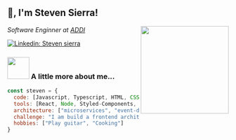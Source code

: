 <h2> 👋, I'm Steven Sierra!</h2>
<img align='right' src="https://media.giphy.com/media/MeJgB3yMMwIaHmKD4z/giphy.gif" width="200">
<p><em>Software Enginner at <a href="http://www.addi.com">ADDI</a></br> 
</em></p>

[![Linkedin: Steven sierra](https://img.shields.io/badge/-stevensierra-blue?style=flat-square&logo=Linkedin&logoColor=white&linkhttps://www.linkedin.com/in/steven-sierra-quevedo-b96078160/)](https://www.linkedin.com/in/steven-sierra-quevedo-b96078160/)


### <img src="https://media.giphy.com/media/VgCDAzcKvsR6OM0uWg/giphy.gif" width="50"> A little more about me...  

```javascript
const steven = {
  code: [Javascript, Typescript, HTML, CSS, Ruby, Dart],
  tools: [React, Node, Styled-Components, Jest, Docker, Next, Flutter, RN ],
  architecture: ["microservices", "event-driven", "DDD", "Flux"],
  challenge: "I am build a frontend architecture based on DDD",
  hobbies: ["Play guitar", "Cooking"]
}
```
